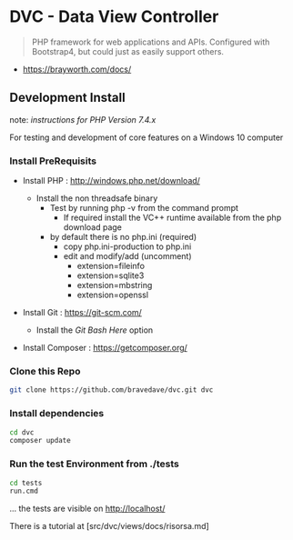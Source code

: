 # DVC - Data View Controller

> PHP framework for web applications and APIs.
Configured with Bootstrap4, but could just as easily support others.

* <https://brayworth.com/docs/>

## Development Install

note: _instructions for PHP Version 7.4.x_

For testing and development of core features on a Windows 10 computer

### Install PreRequisits

* Install PHP : <http://windows.php.net/download/>
  * Install the non threadsafe binary
    * Test by running php -v from the command prompt
      * If required install the VC++ runtime available from the php download page
    * by default there is no php.ini (required)
      * copy php.ini-production to php.ini
      * edit and modify/add (uncomment)
        * extension=fileinfo
        * extension=sqlite3
        * extension=mbstring
        * extension=openssl

* Install Git : <https://git-scm.com/>
  * Install the *Git Bash Here* option
* Install Composer : <https://getcomposer.org/>

### Clone this Repo

```bash
git clone https://github.com/bravedave/dvc.git dvc
```

### Install dependencies

```bash
cd dvc
composer update
```

### Run the test Environment from ./tests

```bash
cd tests
run.cmd
```

... the tests are visible on <http://localhost/>

There is a tutorial at [src/dvc/views/docs/risorsa.md]
